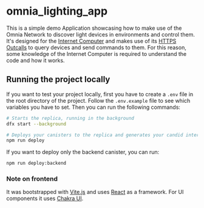 # omnia_lighting_app

This is a simple demo Application showcasing how to make use of the Omnia Network to discover light devices in environments and control them.
It's designed for the [Internet Computer](https://internetcomputer.org/) and makes use of its [HTTPS Outcalls](https://internetcomputer.org/https-outcalls/) to query devices and send commands to them.
For this reason, some knowledge of the Internet Computer is required to understand the code and how it works.

## Running the project locally

If you want to test your project locally, first you have to create a `.env` file in the root directory of the project. Follow the `.env.example` file to see which variables you have to set.
Then you can run the following commands:

```bash
# Starts the replica, running in the background
dfx start --background

# Deploys your canisters to the replica and generates your candid interface
npm run deploy
```
If you want to deploy only the backend canister, you can run:
```bash
npm run deploy:backend
```

### Note on frontend

It was bootstrapped with [Vite.js](https://vitejs.dev/) and uses [React](https://reactjs.org/) as a framework. For UI components it uses [Chakra UI](https://chakra-ui.com/).
